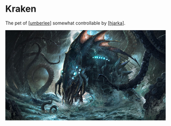 # Kraken
The pet of [[umberlee]] somewhat controllable by [[hjarka]].

![](kraken.png)

[//begin]: # "Autogenerated link references for markdown compatibility"
[umberlee]: umberlee "Umberlee"
[hjarka]: ../pcs/hjarka "Hjarka"
[//end]: # "Autogenerated link references"
